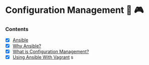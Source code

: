 # Configuration Management :memo: :video_game:


### Contents

- [x] [Ansible](Ansible-Introduction.md)
- [x] [Why Ansible?](Notes/Week10-Configuration-Management/Ansible-Introduction.md)
- [x] [What is Configuration Management?](#what-is-configuration-management)
- [x] [Using Ansible With Vagrant](Notes/Week10-Configuration-Management/Ansible-With-Vagrant.md)
s

